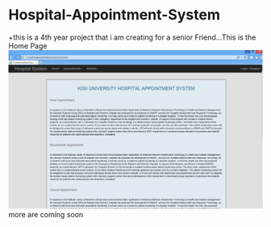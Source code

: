 # Hospital-Appointment-System
+this is a 4th year project that i am creating for a senior Friend...This is the Home Page
![Home](https://github.com/McKabue/Hospital-Appointment-System/blob/master/Documentation%20Files/Home.PNG)
more are coming soon

